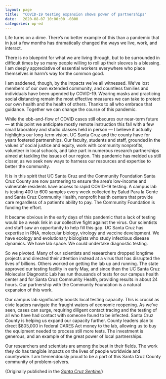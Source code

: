 ```yaml
---
layout: page
title:  "COVID-19 testing expansion shows power of partnerships"
date:   2020-08-07 10:00:00 -0800
categories: op-ed
---
```


Life turns on a dime. There’s no better example of this than a pandemic that in just a few months has dramatically changed the ways we live, work, and interact.

There is no blueprint for what we are living through, but to be surrounded in difficult times by so many people willing to roll up their sleeves is a blessing. I am deeply appreciative of essential workers everywhere who place themselves in harm’s way for the common good.

I am saddened, though, by the impacts we’ve all witnessed. We’ve lost members of our own extended community, and countless families and individuals have been upended by COVID-19. Wearing masks and practicing social distancing remain the most effective measures we can take to protect our own health and the health of others. Thanks to all who embrace that guidance. Together we can change the course of this pandemic.

While the ebb-and-flow of COVID cases still obscures our near-term future — at this point we anticipate mostly remote instruction this fall with a few small laboratory and studio classes held in person — I believe it actually highlights our long-term vision. UC Santa Cruz and the county have for years fostered partnerships. Our faculty, students and staff, grounded in the values of social justice and equity, work with community nonprofits, volunteer in local schools, and take part in numerous research partnerships aimed at tackling the issues of our region. This pandemic has melded us still closer, as we seek new ways to harness our resources and expertise to better the community.

It is in this spirit that UC Santa Cruz and the Community Foundation Santa Cruz County are now partnering to ensure the area’s low-income and vulnerable residents have access to rapid COVID-19 testing. A campus lab is testing 400 to 600 samples every week collected by Salud Para la Gente and Santa Cruz Community Health, nonprofit health centers that provide care regardless of a patient’s ability to pay. The Community Foundation is funding the effort.

It became obvious in the early days of this pandemic that a lack of testing would be a weak link in our collective fight against the virus. Our scientists and staff saw an opportunity to help fill this gap. UC Santa Cruz has expertise in RNA, molecular biology, virology and vaccine development. We have ecology and evolutionary biologists who study infectious disease dynamics. We have lab space. We could undertake diagnostic testing.

So we pivoted. Many of our scientists and researchers dropped longtime projects and directed their attention instead at a virus that has disrupted the lives of billions. Others worked on getting the lab up and running. The state approved our testing facility in early May, and since then the UC Santa Cruz Molecular Diagnostic Lab has run thousands of tests for our campus health center and for Santa Cruz Community Health, providing results in about 24 hours. Our partnership with the Community Foundation is a natural expansion of this work.

Our campus lab significantly boosts local testing capacity. This is crucial as civic leaders navigate the fraught waters of economic reopening. As we’ve seen, cases can surge, requiring diligent contact tracing and the testing of all who have had contact with someone found to be infected. Santa Cruz County is helping us expand our capacity further. County leaders plan to direct $805,000 in federal CARES Act money to the lab, allowing us to buy the equipment needed to process still more tests. The investment is generous, and an example of the great power of local partnerships.

Our researchers and scientists are among the best in their fields. The work they do has tangible impacts on the lives of people worldwide and countywide. I am tremendously proud to be a part of this Santa Cruz County community of problem-solvers.

(Originally published in the [_Santa Cruz Sentinel_](https://www.santacruzsentinel.com/2020/08/05/guest-commentary-covid-19-testing-expansion-shows-power-of-partnerships/))
